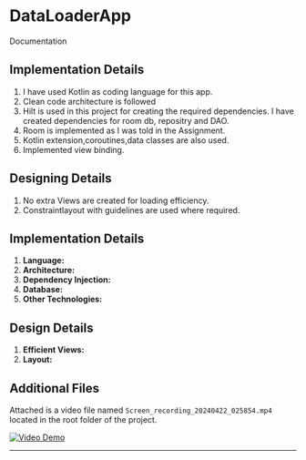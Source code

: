 # DataLoaderApp

Documentation

## Implementation Details
1. I have used Kotlin as coding language for this app.
2. Clean code architecture is followed
3. Hilt is used in this project for creating the required dependencies. I have created dependencies for room db, repositry and DAO.
4. Room is implemented as I was told in the Assignment.
5. Kotlin extension,coroutines,data classes are also used.
6. Implemented view binding.

## Designing Details
1. No extra Views are created for loading efficiency.
2. Constraintlayout with guidelines are used where required.

## Implementation Details

1. **Language:** 
2. **Architecture:** 
3. **Dependency Injection:** 
4. **Database:** 
5. **Other Technologies:** 

## Design Details

1. **Efficient Views:** 
2. **Layout:** 

## Additional Files

Attached is a video file named `Screen_recording_20240422_025854.mp4` located in the root folder of the project.

[![Video Demo](https://img.youtube.com/vi/mLEkQJ8DOpU/0.jpg)](https://www.youtube.com/shorts/mLEkQJ8DOpU)


---
